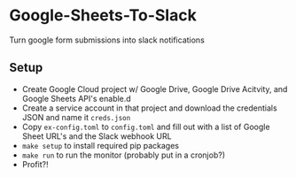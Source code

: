 # Google-Sheets-To-Slack
Turn google form submissions into slack notifications

## Setup
* Create Google Cloud project w/ Google Drive, Google Drive Acitvity, and Google Sheets API's enable.d
* Create a service account in that project and download the credentials JSON and name it `creds.json`
* Copy `ex-config.toml` to `config.toml` and fill out with a list of Google Sheet URL's and the Slack webhook URL
* `make setup` to install required pip packages
* `make run` to run the monitor (probably put in a cronjob?)
* Profit?!
